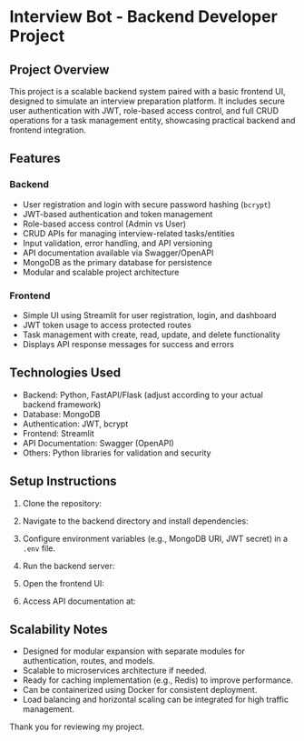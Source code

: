 # Interview Bot - Backend Developer Project

## Project Overview
This project is a scalable backend system paired with a basic frontend UI, designed to simulate an interview preparation platform. It includes secure user authentication with JWT, role-based access control, and full CRUD operations for a task management entity, showcasing practical backend and frontend integration.

## Features

### Backend
- User registration and login with secure password hashing (`bcrypt`)
- JWT-based authentication and token management
- Role-based access control (Admin vs User)
- CRUD APIs for managing interview-related tasks/entities
- Input validation, error handling, and API versioning
- API documentation available via Swagger/OpenAPI
- MongoDB as the primary database for persistence
- Modular and scalable project architecture

### Frontend
- Simple UI using Streamlit for user registration, login, and dashboard
- JWT token usage to access protected routes
- Task management with create, read, update, and delete functionality
- Displays API response messages for success and errors

## Technologies Used
- Backend: Python, FastAPI/Flask (adjust according to your actual backend framework)
- Database: MongoDB
- Authentication: JWT, bcrypt
- Frontend: Streamlit
- API Documentation: Swagger (OpenAPI)
- Others: Python libraries for validation and security

## Setup Instructions

1. Clone the repository: 

2. Navigate to the backend directory and install dependencies:

3. Configure environment variables (e.g., MongoDB URI, JWT secret) in a `.env` file.

4. Run the backend server:

5. Open the frontend UI:

6. Access API documentation at:

## Scalability Notes
- Designed for modular expansion with separate modules for authentication, routes, and models.
- Scalable to microservices architecture if needed.
- Ready for caching implementation (e.g., Redis) to improve performance.
- Can be containerized using Docker for consistent deployment.
- Load balancing and horizontal scaling can be integrated for high traffic management.



Thank you for reviewing my project.
